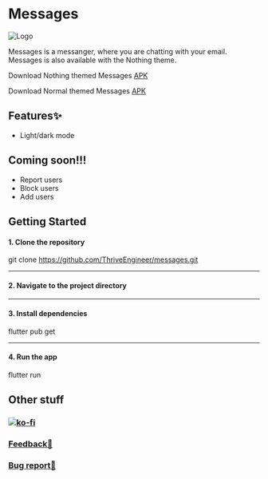 

# Messages

![Logo](https://framerusercontent.com/images/S1reQas41vn9JiEzgT3TxwQbIUw.png)

Messages is a messanger, where you are chatting with your email. Messages is also available with the Nothing theme. 

Download Nothing themed Messages [APK](https://github.com/ThriveEngineer/messages/releases/download/v1.0.0/app-release.apk)

Download Normal themed Messages [APK](https://github.com/ThriveEngineer/messages/releases/download/v1.0.0/app-release-normal.apk)

## Features✨
- Light/dark mode

## Coming soon!!!
- Report users
- Block users
- Add users

## Getting Started
#### 1. Clone the repository

git clone https://github.com/ThriveEngineer/messages.git

-----------------------------------------------------------------------
#### 2. Navigate to the project directory

-----------------------------------------------------------------------
#### 3. Install dependencies

flutter pub get

-----------------------------------------------------------------------
#### 4. Run the app

flutter run


## Other stuff
### [![ko-fi](https://ko-fi.com/img/githubbutton_sm.svg)](https://ko-fi.com/L4L115XHM6)
### [Feedback🤚](https://tinted-seaplane-cb4.notion.site/12a93fc8858b8026820dd172dffdb309?pvs=105)
### [Bug report🐞](https://tinted-seaplane-cb4.notion.site/12a93fc8858b80f390eadfc3905f79de?pvs=105)
